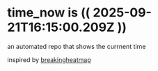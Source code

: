 # time_now is (( 2025-09-21T16:15:00.209Z ))

an automated repo that shows the currnent time

inspired by [breakingheatmap](https://github.com/breakingheatmap/breakingheatmap)